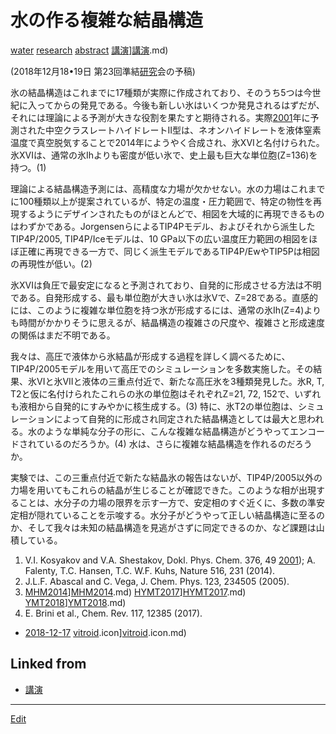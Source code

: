 # 水の作る複雑な結晶構造

[water](water.md) [research](research.md) [abstract](abstract.md) [講演](講演.md)][講演](講演.md).md)

(2018年12月18•19日 第23回準結[研究](研究.md)会の予稿)



氷の結晶構造はこれまでに17種類が実際に作成されており、そのうち5つは今世紀に入ってからの発見である。今後も新しい氷はいくつか発見されるはずだが、それには理論による予測が大きな役割を果たすと期待される。実際[2001](2001.md)年に予測された中空クラスレートハイドレートII型は、ネオンハイドレートを液体窒素温度で真空脱気することで2014年にようやく合成され、氷XVIと名付けられた。氷XVIは、通常の氷Ihよりも密度が低い氷で、史上最も巨大な単位胞(Z=136)を持つ。(1)

理論による結晶構造予測には、高精度な力場が欠かせない。水の力場はこれまでに100種類以上が提案されているが、特定の温度・圧力範囲で、特定の物性を再現するようにデザインされたものがほとんどで、相図を大域的に再現できるものはわずかである。JorgensenらによるTIP4Pモデル、およびそれから派生したTIP4P/2005, TIP4P/Iceモデルは、10 GPa以下の広い温度圧力範囲の相図をほぼ正確に再現できる一方で、同じく派生モデルであるTIP4P/EwやTIP5Pは相図の再現性が低い。(2)

氷XVIは負圧で最安定になると予測されており、自発的に形成させる方法は不明である。自発形成する、最も単位胞が大きい氷は氷Vで、Z=28である。直感的には、このように複雑な単位胞を持つ氷が形成するには、通常の氷Ih(Z=4)よりも時間がかかりそうに思えるが、結晶構造の複雑さの尺度や、複雑さと形成速度の関係はまだ不明である。

我々は、高圧で液体から氷結晶が形成する過程を詳しく調べるために、TIP4P/2005モデルを用いて高圧でのシミュレーションを多数実施した。その結果、氷VIと氷VIIと液体の三重点付近で、新たな高圧氷を3種類発見した。氷R, T, T2と仮に名付けられたこれらの氷の単位胞はそれぞれZ=21, 72, 152で、いずれも液相から自発的にすみやかに核生成する。(3) 特に、氷T2の単位胞は、シミュレーションによって自発的に形成され同定された結晶構造としては最大と思われる。水のような単純な分子の形に、こんな複雑な結晶構造がどうやってエンコードされているのだろうか。(4) 水は、さらに複雑な結晶構造を作れるのだろうか。

実験では、この三重点付近で新たな結晶氷の報告はないが、TIP4P/2005以外の力場を用いてもこれらの結晶が生じることが確認できた。このような相が出現することは、水分子の力場の限界を示す一方で、安定相のすぐ近くに、多数の準安定相が隠れていることを示唆する。水分子がどうやって正しい結晶構造に至るのか、そして我々は未知の結晶構造を見逃がさずに同定できるのか、など課題は山積している。




1. V.I. Kosyakov and V.A. Shestakov, Dokl. Phys. Chem. 376, 49 [2001](2001.md)); A. Falenty, T.C. Hansen, T.C. W.F. Kuhs, Nature 516, 231  (2014).
2. J.L.F. Abascal and C. Vega, J. Chem. Phys. 123, 234505 (2005).
3. [MHM2014](MHM2014.md)][MHM2014](MHM2014.md).md) [HYMT2017](HYMT2017.md)][HYMT2017](HYMT2017.md).md) [YMT2018](YMT2018.md)][YMT2018](YMT2018.md).md)
4. E. Brini et al., Chem. Rev. 117, 12385 (2017).




* [2018-12-17](2018-12-17.md) [vitroid](vitroid.md).icon][vitroid](vitroid.md).icon.md)
## Linked from

* [講演](講演.md)


----
[Edit](https://github.com/vitroid/vitroid.github.io/edit/master/MD/水の作る複雑な結晶構造.md)
